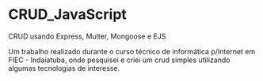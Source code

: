 # CRUD_JavaScript
CRUD usando Express, Multer, Mongoose e EJS

Um trabalho realizado durante o curso técnico de informática p/Internet em FIEC - Indaiatuba, onde pesquisei e criei um crud simples utilizando algumas tecnologias de interesse.
